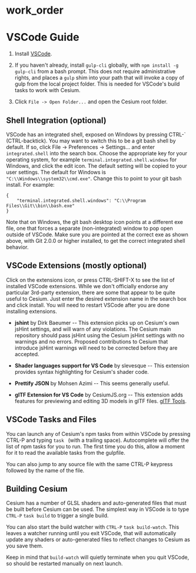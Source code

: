 # work_order
# VSCode Guide

1. Install [VSCode](https://code.visualstudio.com/).

2. If you haven't already, install `gulp-cli` globally, with
`npm install -g gulp-cli` from a bash prompt.  This does not require
administrative rights, and places a `gulp` shim into your path that will
invoke a copy of gulp from the local project folder.  This is needed for
VSCode's build tasks to work with Cesium.

3. Click `File -> Open Folder...` and open the Cesium root folder.

## Shell Integration (optional)

VSCode has an integrated shell, exposed on Windows by pressing CTRL-\` (CTRL-backtick).
You may want to switch this to be a git bash shell by default.  If so, click
File -> Preferences -> Settings... and enter `integrated.shell` into the search
box.  Choose the appropriate key for your operating system, for example
`terminal.integrated.shell.windows` for Windows, and click the edit icon.
The default setting will be copied to your user settings.  The default for
Windows is `"C:\\Windows\\system32\\cmd.exe"`.  Change this to point to your
git bash install.  For example:

```
{
    "terminal.integrated.shell.windows": "C:\\Program Files\\Git\\bin\\bash.exe"
}
```

Note that on Windows, the git bash desktop icon points at a different exe file,
one that forces a separate (non-integrated) window to pop open outside of VSCode.
Make sure you are pointed at the correct exe as shown above, with Git 2.0.0 or
higher installed, to get the correct integrated shell behavior.

## VSCode Extensions (mostly optional)

Click on the extensions icon, or press CTRL-SHIFT-X to see the list of installed
VSCode extensions.  While we don't officially endorse any particular 3rd-party
extension, there are some that appear to be quite useful to Cesium.  Just enter
the desired extension name in the search box and click install.  You will need to
restart VSCode after you are done installing extensions.

* **jshint** by Dirk Baeumer -- This extension picks up on Cesium's own jsHint settings,
and will warn of any violations.  The Cesium main repository should pass jsHint
using the Cesium jsHint settings with no warnings and no errors.  Proposed
contributions to Cesium that introduce jsHint warnings will need to be corrected
before they are accepted.

* **Shader languages support for VS Code** by slevesque -- This extension provides
syntax highlighting for Cesium's shader code.

* **Prettify JSON** by Mohsen Azimi -- This seems generally useful.

* **glTF Extension for VS Code** by CesiumJS.org -- This extension adds features for previewing and editing 3D models in glTF files. [glTF Tools](https://marketplace.visualstudio.com/items?itemName=cesium.gltf-vscode).

## VSCode Tasks and Files

You can launch any of Cesium's npm tasks from within VSCode by pressing
CTRL-P and typing `task ` (with a trailing space).  Autocomplete will
offer the list of npm tasks for you to run.  The first time you do this,
allow a moment for it to read the available tasks from the gulpfile.

You can also jump to any source file with the same CTRL-P keypress
followed by the name of the file.

## Building Cesium

Cesium has a number of GLSL shaders and auto-generated files that must be
built before Cesium can be used.  The simplest way in VSCode is to type
`CTRL-P` `task build` to trigger a single build.

You can also start the build watcher with `CTRL-P` `task build-watch`.  This
leaves a watcher running until you exit VSCode, that will automatically
update any shaders or auto-generated files to reflect changes to Cesium as
you save them.

Keep in mind that `build-watch` will quietly terminate when
you quit VSCode, so should be restarted manually on next launch.


